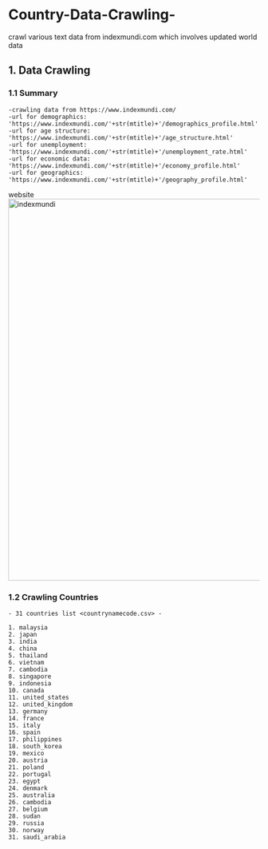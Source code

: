 # Country-Data-Crawling-
crawl various text data from indexmundi.com which involves updated world data

## 1. Data Crawling

### 1.1 Summary
```
-crawling data from https://www.indexmundi.com/
-url for demographics:  'https://www.indexmundi.com/'+str(mtitle)+'/demographics_profile.html'
-url for age structure: 'https://www.indexmundi.com/'+str(mtitle)+'/age_structure.html'
-url for unemployment: 'https://www.indexmundi.com/'+str(mtitle)+'/unemployment_rate.html'
-url for economic data: 'https://www.indexmundi.com/'+str(mtitle)+'/economy_profile.html'
-url for geographics: 'https://www.indexmundi.com/'+str(mtitle)+'/geography_profile.html'
```

website 
<img width="765" alt="indexmundi" src="https://user-images.githubusercontent.com/48209176/59428067-3ff62a00-8e17-11e9-8c3f-d71d402a1521.PNG">


### 1.2 Crawling Countries
```
- 31 countries list <countrynamecode.csv> -

1. malaysia
2. japan
3. india
4. china
5. thailand
6. vietnam
7. cambodia
8. singapore
9. indonesia
10. canada
11. united_states
12. united_kingdom
13. germany
14. france
15. italy
16. spain
17. philippines
18. south_korea
19. mexico
20. austria
21. poland
22. portugal
23. egypt
24. denmark
25. australia
26. cambodia
27. belgium
28. sudan
29. russia
30. norway
31. saudi_arabia
```

